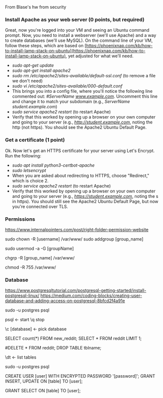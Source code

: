 From Blase's hw from security

### Install Apache as your web server (0 points, but required)

Great, now you're logged into your VM and seeing an Ubuntu command prompt. Now, you need to install a webserver (we'll use Apache) and a way to create databases (we'll use MySQL). On the command line of your VM, follow these steps, which are based on [https://phoenixnap.com/kb/how-to-install-lamp-stack-on-ubuntu](https://phoenixnap.com/kb/how-to-install-lamp-stack-on-ubuntu), yet adjusted for what we'll need.

+ *sudo apt-get update*
+ *sudo apt-get install apache2*
+ *sudo rm /etc/apache2/sites-available/default-ssl.conf* (to remove a file we don't need)
+ *sudo vi /etc/apache2/sites-available/000-default.conf*
+ This brings you into a config file, where you'll notice the following line commented out: *#ServerName www.example.com*. Uncomment this line and change it to match your subdomain (e.g., *ServerName student.example.com*)
+ *sudo service apache2 restart* (to restart Apache)
+ Verify that this worked by opening up a browser on your own computer and going to your server (e.g., *http://student.example.com*, noting the http (not https). You should see the Apache2 Ubuntu Default Page.

### Get a certificate (1 point)

Ok. Now let's get an HTTPS certificate for your server using Let's Encrypt. Run the following:

+ *sudo apt install python3-certbot-apache*
+ *sudo letsencrypt*
+ When you are asked about redirecting to HTTPS, choose "Redirect," which is choice 2.
+ *sudo service apache2 restart* (to restart Apache)
+ Verify that this worked by opening up a browser on your own computer and going to your server (e.g., *https://student.example.com*, noting the s in https). You should still see the Apache2 Ubuntu Default Page, but now you're connected over TLS.


### Permissions

https://www.internalpointers.com/post/right-folder-permission-website

sudo chown -R [username] /var/www/
sudo addgroup [group_name]

sudo usermod -a -G [groupName] <userName>

chgrp -R [group_name] /var/www/

chmod -R 755 /var/www/


### Database
https://www.postgresqltutorial.com/postgresql-getting-started/install-postgresql-linux/
https://medium.com/coding-blocks/creating-user-database-and-adding-access-on-postgresql-8bfcd2f4a91e


sudo -u postgres psql



psql <- start
\q stop

\c [database] <- pick database



SELECT count(*) FROM new_reddit;
SELECT * FROM reddit LIMIT 1;


#DELETE * FROM reddit;
DROP TABLE tblname;

\dt <- list tables

sudo -u postgres psql

CREATE USER [user] WITH ENCRYPTED PASSWORD '[password]';
GRANT INSERT, UPDATE ON [table] TO [user];

GRANT SELECT ON [table] TO [user];

